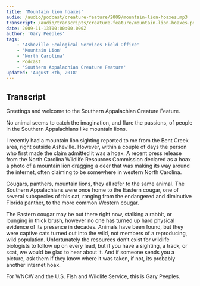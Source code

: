 ```yaml
---
title: 'Mountain lion hoaxes'
audio: /audio/podcast/creature-feature/2009/mountain-lion-hoaxes.mp3
transcript: /audio/transcripts/creature-feature/mountain-lion-hoaxes.pdf
date: 2009-11-13T00:00:00.000Z
author: 'Gary Peeples'
tags:
    - 'Asheville Ecological Services Field Office'
    - 'Mountain Lion'
    - 'North Carolina'
    - Podcast
    - 'Southern Appalachian Creature Feature'
updated: 'August 8th, 2018'
---
```


## Transcript

Greetings and welcome to the Southern Appalachian Creature Feature.

No animal seems to catch the imagination, and flare the passions, of people in the Southern Appalachians like mountain lions.

I recently had a mountain lion sighting reported to me from the Bent Creek area, right outside Asheville. However, within a couple of days the person who first made the claim admitted it was a hoax. A recent press release from the North Carolina Wildlife Resources Commission declared as a hoax a photo of a mountain lion dragging a deer that was making its way around the internet, often claiming to be somewhere in western North Carolina.

Cougars, panthers, mountain lions, they all refer to the same animal. The Southern Appalachians were once home to the Eastern cougar, one of several subspecies of this cat, ranging from the endangered and diminutive Florida panther, to the more common Western cougar.

The Eastern cougar may be out there right now, stalking a rabbit, or lounging in thick brush, however no one has turned up hard physical evidence of its presence in decades. Animals have been found, but they were captive cats turned out into the wild, not members of a reproducing, wild population. Unfortunately the resources don’t exist for wildlife biologists to follow up on every lead, but if you have a sighting, a track, or scat, we would be glad to hear about it. And if someone sends you a picture, ask them if they know where it was taken, if not, its probably another internet hoax.

For WNCW and the U.S. Fish and Wildlife Service, this is Gary Peeples.